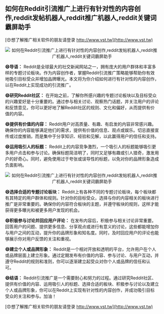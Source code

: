 ## **如何在Reddit引流推广上进行有针对性的内容创作,reddit发帖机器人,reddit推广机器人,reddit关键词霸屏助手**

[😍想了解推广相关软件的朋友请登录 http://www.vst.tw](http://www.vst.tw)

 <center><img src="https://vst.tw/MP4/tuiguang/png/4.png" alt="如何在Reddit引流推广上进行有针对性的内容创作,reddit发帖机器人,reddit推广机器人,reddit关键词霸屏助手"></center>

**😄导语：**
Reddit是全球最大的社交新闻网站之一，拥有庞大的用户群体和丰富多样的专题讨论板块。作为内容创作者，掌握Reddit引流推广策略能够帮助你有效地吸引目标受众并增加品牌曝光。本文将为你介绍如何进行有针对性的内容创作，以在Reddit上实现成功的引流推广。

**😄研究Reddit社区：**
在开始之前，了解你所感兴趣的专题讨论板块以及目标受众的兴趣爱好是十分重要的。通过参与相关讨论、观察热门话题，并关注用户的评论和反馈意见，你可以更好地了解Reddit社区的规则、文化和偏好，从而提供有价值的内容。

**😄提供有价值的内容：**
Reddit用户对高质量、有趣、有启发的内容非常感兴趣。确保你的内容能够满足他们的需求，提供有价值的信息、观点或娱乐。切忌直接宣传或过度推销，而是集中于分享知识、经验和见解，以此赢得用户的信任和支持。

**😄运用吸引人的标题：**
Reddit上的内容竞争激烈，一个吸引人的标题能够吸引更多用户点击和参与讨论。确保标题简洁明了，同时又足够有趣或引人猎奇，激发用户的好奇心。同时，避免使用过于夸张或误导性的标题，以免对你的品牌形象造成负面影响。

 <center><img src="https://vst.tw/MP4/tuiguang/png/0.png" alt="如何在Reddit引流推广上进行有针对性的内容创作,reddit发帖机器人,reddit推广机器人,reddit关键词霸屏助手"></center>

**😄选择合适的专题讨论板块：**
Reddit上有各种不同的专题讨论板块，每个板块都有其特定的用户群体和规则。针对你的目标受众，选择与你的内容相关的板块进行推广是非常重要的。确保你的内容符合板块的主题，并遵守板块的规则，这样才能获得更多曝光和被更多用户发现的机会。

**😄积极参与讨论并回应用户评论：**
在发布内容后，积极参与相关讨论非常重要。回答用户的问题、提供更多信息、分享观点或进行有意义的讨论，这些都能增加你与用户之间的互动，提升你的品牌形象和知名度。同时，及时回应用户的评论也能够展示你对用户反馈的关注和重视。

**😄建立个人或品牌形象：**
Reddit是一个相对开放和透明的平台，允许用户在个人或品牌层面上建立形象。通过定期发布有价值的内容、参与讨论、与用户互动，并遵守Reddit的规则和准则，你可以逐渐建立起受众对你个人或品牌的信任和认可。

**😄结语：**
Reddit引流推广是一个需要耐心和努力的过程。通过研究Reddit社区、提供有价值的内容、运用吸引人的标题、选择合适的板块、积极参与讨论以及建立个人或品牌形象，你可以在Reddit上实现有针对性的内容创作，并成功吸引目标受众的关注和参与。加油！

[😍想了解推广相关软件的朋友请登录 http://www.vst.tw](http://www.vst.tw)



